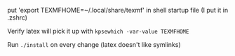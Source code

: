 put 'export TEXMFHOME=~/.local/share/texmf' in shell startup file (I put it in .zshrc)

Verify latex will pick it up with `kpsewhich -var-value TEXMFHOME`

Run `./install` on every change (latex doesn't like symlinks)
